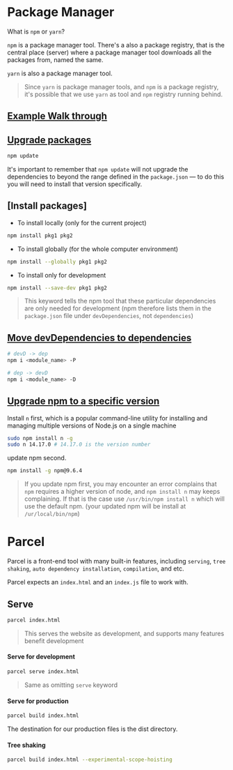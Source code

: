 # Package Manager

What is `npm` or `yarn`?

`npm` is a package manager tool. There's a also a package registry, that is the central place (server) where a package manager tool downloads all the packages from, named the same. 

`yarn` is also a package manager tool. 

> Since `yarn` is package manager tools, and `npm` is a package registry, it's possible that we use `yarn` as tool and `npm` registry running behind. 



## [Example Walk through](https://developer.mozilla.org/en-US/docs/Learn/Tools_and_testing/Understanding_client-side_tools/Package_management#initialise_a_new_project)



## [Upgrade packages](https://developer.mozilla.org/en-US/docs/Learn/Tools_and_testing/Understanding_client-side_tools/Package_management#updating_dependencies)

```bash
npm update
```

It's important to remember that `npm update` will not upgrade the dependencies to beyond the range defined in the `package.json` — to do this you will need to install that version specifically.

## [Install packages]

- To install locally (only for the current project)
```bash
npm install pkg1 pkg2
```

- To install globally (for the whole computer environment)
```bash
npm install --globally pkg1 pkg2
```

- To install only for development
```bash
npm install --save-dev pkg1 pkg2
```

> This keyword tells the npm tool that these particular dependencies are only needed for development (npm therefore lists them in the `package.json` file under `devDependencies`, not `dependencies`)


## [Move devDependencies to dependencies](https://stackoverflow.com/questions/46903002/move-a-module-from-devdependencies-to-dependencies-in-npm-package-json)

```bash
# devD -> dep
npm i <module_name> -P

# dep -> devD
npm i <module_name> -D
```

## [Upgrade npm to a specific version](https://docs.npmjs.com/try-the-latest-stable-version-of-npm)

Install `n` first, which is a popular command-line utility for installing and managing multiple versions of Node.js on a single machine

```bash
sudo npm install n -g
sudo n 14.17.0 # 14.17.0 is the version number
```

update npm second.
```bash
npm install -g npm@9.6.4
```

> If you update npm first, you may encounter an error complains that `npm` requires a higher version of node, and `npm install n` may keeps complaining. If that is the case use `/usr/bin/npm install n` which will use the default npm. (your updated npm will be install at `/ur/local/bin/npm`)

# Parcel

Parcel is a front-end tool with many built-in features, including `serving`, `tree shaking`, `auto dependency installation`, `compilation`, and etc.

Parcel expects an `index.html` and an `index.js` file to work with.

## Serve

```bash
parcel index.html
```

> This serves the website as development, and supports many features benefit development

#### Serve for development

```bash
parcel serve index.html
```
> Same as omitting `serve` keyword

#### Serve for production

```bash
parcel build index.html
```

The destination for our production files is the dist directory.

#### Tree shaking

```bash
parcel build index.html --experimental-scope-hoisting
```


